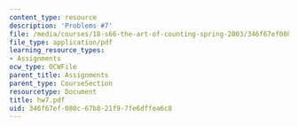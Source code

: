 ```yaml
---
content_type: resource
description: 'Problems #7'
file: /media/courses/18-s66-the-art-of-counting-spring-2003/346f67ef080c67b821f97fe6dffea6c8_hw7.pdf
file_type: application/pdf
learning_resource_types:
- Assignments
ocw_type: OCWFile
parent_title: Assignments
parent_type: CourseSection
resourcetype: Document
title: hw7.pdf
uid: 346f67ef-080c-67b8-21f9-7fe6dffea6c8
---
```

